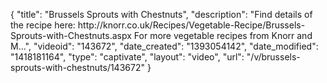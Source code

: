 {
    "title": "Brussels Sprouts with Chestnuts",
    "description": "Find details of the recipe here: http:\/\/knorr.co.uk\/Recipes\/Vegetable-Recipe\/Brussels-Sprouts-with-Chestnuts.aspx For more vegetable recipes from Knorr and M...",
    "videoid": "143672",
    "date_created": "1393054142",
    "date_modified": "1418181164",
    "type": "captivate",
    "layout": "video",
    "url": "\/v\/brussels-sprouts-with-chestnuts\/143672"
}